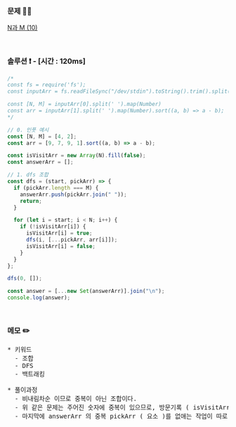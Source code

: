 ### 문제 🤨❔

[N과 M (10)](https://www.acmicpc.net/problem/15664)

<br>

### 솔루션 ❗️ - [시간 : 120ms]

```js
/*
const fs = require('fs');
const inputArr = fs.readFileSync("/dev/stdin").toString().trim().split("\n");

const [N, M] = inputArr[0].split(' ').map(Number)
const arr = inputArr[1].split(' ').map(Number).sort((a, b) => a - b);
*/

// 0. 인풋 예시
const [N, M] = [4, 2];
const arr = [9, 7, 9, 1].sort((a, b) => a - b);

const isVisitArr = new Array(N).fill(false);
const answerArr = [];

// 1. dfs 조합
const dfs = (start, pickArr) => {
  if (pickArr.length === M) {
    answerArr.push(pickArr.join(" "));
    return;
  }

  for (let i = start; i < N; i++) {
    if (!isVisitArr[i]) {
      isVisitArr[i] = true;
      dfs(i, [...pickArr, arr[i]]);
      isVisitArr[i] = false;
    }
  }
};

dfs(0, []);

const answer = [...new Set(answerArr)].join("\n");
console.log(answer);
```

<br>

### 메모 ✏️

<pre>
* 키워드
  - 조합 
  - DFS
  - 백트래킹

* 풀이과정
  - 비내림차순 이므로 중복이 아닌 조합이다.
  - 위 같은 문제는 주어진 숫자에 중복이 있으므로, 방문기록 ( isVisitArr ) 이 따로 필요하다. 
  - 마지막에 answerArr 의 중복 pickArr ( 요소 )를 없애는 작업이 따로 필요하다.
</pre>
